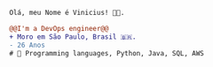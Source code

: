 ```diff
Olá, meu Nome é Vinicius! 👩‍💻.

@@I'm a DevOps engineer@@
+ Moro em São Paulo, Brasil 🇧🇷.
- 26 Anos
# 📖 Programming languages, Python, Java, SQL, AWS
```

<Youre doing great>
<Good things will come to you>
<Drink water and stay awesome>

<SECRET GUEST BOOK>
<ooooooooooooooooo>
<ooooooooooooooooo
|2020-08-23
| damn this quarentine for making us unable to gather our friends for some drinks 
| miss ya!
|-- alemedeiros
|2021-06-23
| https://user-images.githubusercontent.com/66042/128732266-55fc8c78-3bd4-4a99-91fb-521e9ceba127.jpeg
| sdds, Aninha! ❤️
|-- nic>
